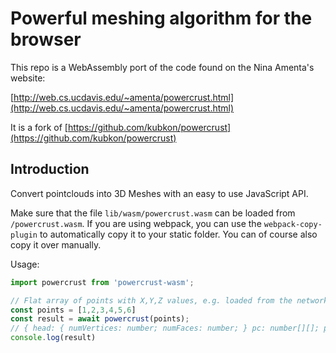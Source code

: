 # Powerful meshing algorithm for the browser

This repo is a WebAssembly port of the code found on the Nina Amenta's
website:

[http://web.cs.ucdavis.edu/~amenta/powercrust.html](http://web.cs.ucdavis.edu/~amenta/powercrust.html)

It is a fork of [https://github.com/kubkon/powercrust](https://github.com/kubkon/powercrust)

## Introduction
Convert pointclouds into 3D Meshes with an easy to use JavaScript API.

Make sure that the file `lib/wasm/powercrust.wasm` can be loaded from `/powercrust.wasm`.
If you are using webpack, you can use the `webpack-copy-plugin` to automatically copy it to your static folder. You can of course also copy it over manually.

Usage:

```javascript
import powercrust from 'powercrust-wasm';

// Flat array of points with X,Y,Z values, e.g. loaded from the network (have a look at example/index.html)
const points = [1,2,3,4,5,6]
const result = await powercrust(points);
// { head: { numVertices: number; numFaces: number; } pc: number[][]; pnf: number[][]; }
console.log(result)
```

